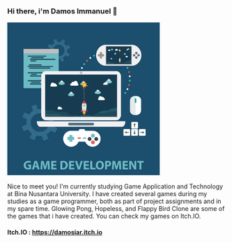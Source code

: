 ### Hi there, i'm Damos Immanuel 👋
<img lenght="500" height="350" alt="Game Development" src="Game Development.jpg">

Nice to meet you! I'm currently studying Game Application and Technology at Bina Nusantara University. I have created several games during my studies as a game programmer, both as part of project assignments and in my spare time. Glowing Pong, Hopeless, and Flappy Bird Clone are some of the games that i have created.
You can check my games on Itch.IO. 



#### Itch.IO : https://damosiar.itch.io


<!--
**DamosIAR/DamosIAR** is a ✨ _special_ ✨ repository because its `README.md` (this file) appears on your GitHub profile.

Here are some ideas to get you started:

- 🔭 I’m currently working on ...
- 🌱 I’m currently learning ...
- 👯 I’m looking to collaborate on ...
- 🤔 I’m looking for help with ...
- 💬 Ask me about ...
- 📫 How to reach me: ...
- 😄 Pronouns: ...
- ⚡ Fun fact: ...
-->

